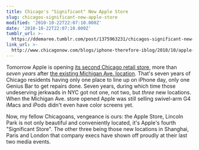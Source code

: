 ```yaml
---
title: Chicago's "Significant" New Apple Store
slug: chicagos-significant-new-apple-store
modified: '2010-10-22T22:07:10.000Z'
date: '2010-10-22T22:07:10.000Z'
tumblr_url: >-
  https://ddemaree.tumblr.com/post/1375963231/chicagos-significant-new-apple-store
link_url: >-
  http://www.chicagonow.com/blogs/iphone-therefore-iblog/2010/10/apple-store-lincoln-park-sneak-peek.html
---
```

Tomorrow Apple is opening [its second Chicago retail store](http://www.apple.com/retail/lincolnpark/), more than _seven years_ after [the existing Michigan Ave. location](http://www.apple.com/retail/northmichiganavenue/). That's seven years of Chicago residents having only one place to line up on iPhone day, only one Genius Bar to get repairs done. Seven years, during which time those undeserving jerkwads in NYC got not one, not two, but _three_ new locations. When the Michigan Ave. store opened Apple was still selling swivel-arm G4 iMacs and iPods didn't even have color screens yet.

Now, my fellow Chicagoans, vengeance is ours: the Apple Store, Lincoln Park is not only beautiful and conveniently located, it's Apple's fourth "Significant Store". The other three being those new locations in Shanghai, Paris and London that company execs have shown off proudly at their last two media events.
